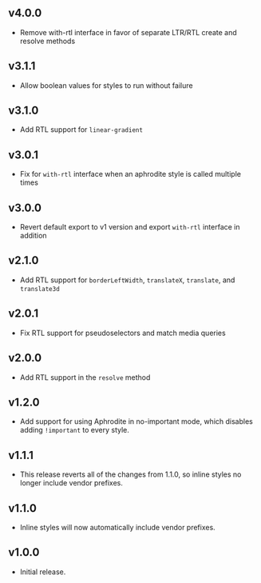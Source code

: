 ## v4.0.0
- Remove with-rtl interface in favor of separate LTR/RTL create and resolve methods

## v3.1.1
- Allow boolean values for styles to run without failure

## v3.1.0
- Add RTL support for `linear-gradient`

## v3.0.1
- Fix for `with-rtl` interface when an aphrodite style is called multiple times

## v3.0.0
- Revert default export to v1 version and export `with-rtl` interface in addition

## v2.1.0
- Add RTL support for `borderLeftWidth`, `translateX`, `translate`, and `translate3d`

## v2.0.1
- Fix RTL support for pseudoselectors and match media queries

## v2.0.0
- Add RTL support in the `resolve` method

## v1.2.0

- Add support for using Aphrodite in no-important mode, which disables adding
  `!important` to every style.

## v1.1.1

- This release reverts all of the changes from 1.1.0, so inline styles no longer
  include vendor prefixes.

## v1.1.0

- Inline styles will now automatically include vendor prefixes.

## v1.0.0

- Initial release.
